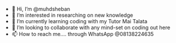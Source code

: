 - 👋 Hi, I’m @muhdsheban
- 👀 I’m interested in researching on new knowledge
- 🌱 I’m currently learning coding with my Tutor Mai Talata
- 💞️ I’m looking to collaborate with any mind-set on coding out here
- 📫 How to reach me.... through WhatsApp @08138224635

<!---
muhdsheban/muhdsheban is a ✨ special ✨ repository because its `README.md` (this file) appears on your GitHub profile.
You can click the Preview link to take a look at your changes.
--->
